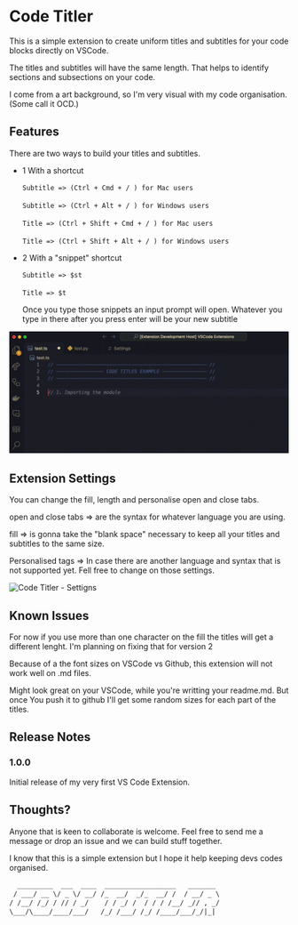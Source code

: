 # Code Titler

This is a simple extension to create uniform titles and subtitles for your code blocks directly on VSCode.

The titles and subtitles will have the same length. That helps to identify sections and subsections on your code.

I come from a art background, so I'm very visual with my code organisation. (Some call it OCD.)

## Features

There are two ways to build your titles and subtitles.

-   1 With a shortcut

    ```
    Subtitle => (Ctrl + Cmd + / ) for Mac users

    Subtitle => (Ctrl + Alt + / ) for Windows users

    Title => (Ctrl + Shift + Cmd + / ) for Mac users

    Title => (Ctrl + Shift + Alt + / ) for Windows users
    ```

-   2 With a "snippet" shortcut

    ```
    Subtitle => $st

    Title => $t
    ```

    Once you type those snippets an input prompt will open.
    Whatever you type in there after you press enter will be your new subtitle

![Code Titler - Example TS](./public/code-titler-ts.gif)

## Extension Settings

You can change the fill, length and personalise open and close tabs.

open and close tabs => are the syntax for whatever language you are using.

fill => is gonna take the "blank space" necessary to keep all your titles and subtitles to the same size.

Personalised tags => In case there are another language and syntax that is not supported yet. Fell free to change on those settings.

![Code Titler - Settigns](./public/code-titler-settings.gif)

## Known Issues

For now if you use more than one character on the fill the titles will get a different lenght. I'm planning on fixing that for version 2

Because of a the font sizes on VSCode vs Github, this extension will not work well on .md files.

Might look great on your VSCode, while you're writting your readme.md. But once You push it to github I'll get some random sizes for each part of the titles.

## Release Notes

### 1.0.0

Initial release of my very first VS Code Extension.

## Thoughts?

Anyone that is keen to collaborate is welcome. Feel free to send me a message or drop an issue and we can build stuff together.

I know that this is a simple extension but I hope it help keeping devs codes organised.

```
  _________  ___  ____  __________________   _______
 / ___/ __ \/ _ \/ __/ /_  __/  _/_  __/ /  / __/ _ \
/ /__/ /_/ / // / _/    / / _/ /  / / / /__/ _// , _/
\___/\____/____/___/   /_/ /___/ /_/ /____/___/_/|_|

```
